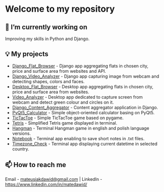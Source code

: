 # Welcome to my repository 

## 🔭 I’m currently working on
Improving my skills in Python and Django.

## 💡 My projects
* [Django_Flat_Browser](https://github.com/MateDawid/Django-flat-browser) - Django app aggregating flats in chosen city, price and surface area from websites and API.
* [Django_Video_Analyzer](https://github.com/MateDawid/DjangoVideoAnalyzer) - Django app capturing image from webcam and detecting shapes, colors and faces.
* [Desktop_Flat_Browser](https://github.com/MateDawid/Desktop-flat-browser) - Desktop app aggregating flats in chosen city, price and surface area from websites.
* [Video_Analyzer](https://github.com/MateDawid/Video-Analyzer) - Desktop app dedicated to capture screen from webcam and detect green colour and circles on it.
* [Django_Content_Aggregator](https://github.com/MateDawid/Content-aggregator) - Content aggregator application in Django.
* [PyQt5_Calculator](https://github.com/MateDawid/PyQt5-Calculator) - Simple object-oriented calculator basing on PyQt5.
* [TicTacToe](https://github.com/MateDawid/TicTacToe) - Simple TicTacToe game based on pygame.
* [Tetris](https://github.com/MateDawid/Tetris) - Simplified Tetris game displayed in terminal.
* [Hangman](https://github.com/MateDawid/Hangman) - Terminal Hangman game in english and polish language versions.
* [Notebook](https://github.com/MateDawid/Notebook) - Terminal app enabling to save short notes in .txt files.
* [Timezone_Check](https://github.com/MateDawid/Timezone-Check) - Terminal app displaying current datetime in selected country.

## 📫 How to reach me 
Email - mateusiakdawid@gmail.com | LinkedIn - https://www.linkedin.com/in/matedawid/
